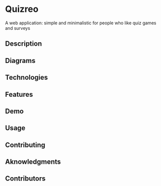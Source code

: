 # Quizreo
A web application: simple and minimalistic for people who like quiz games and surveys

## Description


## Diagrams

## Technologies

## Features

## Demo

## Usage

## Contributing

## Aknowledgments

## Contributors


